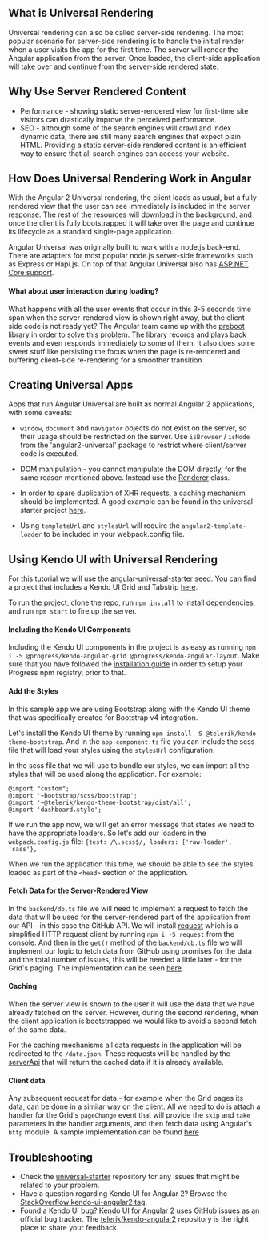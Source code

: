 ## What is Universal Rendering

Universal rendering can also be called server-side rendering. The most popular scenario for server-side rendering is to handle the initial render when a user visits the app for the first time. The server will render the Angular application from the server. Once loaded, the client-side application will take over and continue from the server-side rendered state.

## Why Use Server Rendered Content

- Performance - showing static server-rendered view for first-time site visitors can drastically improve the perceived performance. 
- SEO - although some of the search engines will crawl and index dynamic data, there are still many search engines that expect plain HTML. Providing a static server-side rendered content is an efficient way to ensure that all search engines can access your website.

## How Does Universal Rendering Work in Angular

With the Angular 2 Universal rendering, the client loads as usual, but a fully rendered view that the user can see immediately is included in the server response. The rest of the resources will download in the background, and once the client is fully bootstrapped it will take over the page and continue its lifecycle as a standard single-page application.

Angular Universal was originally built to work with a node.js back-end. There are adapters for most popular node.js server-side frameworks such as Express or Hapi.js. On top of that Angular Universal also has [ASP.NET Core support](https://github.com/aspnet/JavaScriptServices).

#### What about user interaction during loading?

What happens with all the user events that occur in this 3-5 seconds time span when the server-rendered view is shown right away, but the client-side code is not ready yet? The Angular team came up with the [preboot](https://github.com/angular/preboot) library in order to solve this problem. The library records and plays back events and even responds immediately to some of them. It also does some sweet stuff like persisting the focus when the page is re-rendered and buffering client-side re-rendering for a smoother transition

## Creating Universal Apps

Apps that run Angular Universal are built as normal Angular 2 applications, with some caveats:

- `window`, `document` and `navigator` objects do not exist on the server, so their usage should be restricted on the server. Use `isBrowser` / `isNode` from the 'angular2-universal' package to restrict where client/server code is executed.

- DOM manipulation - you cannot manipulate the DOM directly, for the same reason mentioned above. Instead use the [Renderer](https://angular.io/docs/ts/latest/api/core/index/Renderer-class.html) class. 
- In order to spare duplication of XHR requests, a caching mechanism should be implemented. A good example can be found in the universal-starter project [here](https://github.com/angular/universal-starter/blob/master/src/backend/cache.ts).
- Using `templateUrl` and `stylesUrl` will require the `angular2-template-loader` to be included in your webpack.config file.

## Using Kendo UI with Universal Rendering

For this tutorial we will use the [angular-universal-starter](https://github.com/angular/universal-starter) seed. You can find a project that includes a Kendo UI Grid and Tabstrip [here](https://github.com/telerik/kendo-angular-universal-demo/tree/master/src).

To run the project, clone the repo, run `npm install` to install dependencies, and run `npm start` to fire up the server.

#### Including the Kendo UI Components

Including the Kendo UI components in the project is as easy as running `npm i -S @progress/kendo-angular-grid @progress/kendo-angular-layout`. Make sure that you have followed the [installation guide](http://www.telerik.com/kendo-angular-ui/getting-started/#installation) in order to setup your Progress npm registry, prior to that.

#### Add the Styles

In this sample app we are using Bootstrap along with the Kendo UI theme that was specifically created for Bootstrap v4 integration.

Let's install the Kendo UI theme by running `npm install -S @telerik/kendo-theme-bootstrap`. And in the `app.component.ts` file you can include the scss file that will load your styles using the `stylesUrl` configuration.

In the scss file that we will use to bundle our styles, we can import all the styles that will be used along the application. For example:

    @import "custom";
    @import '~bootstrap/scss/bootstrap';
    @import '~@telerik/kendo-theme-bootstrap/dist/all';
    @import 'dashboard.style';
If we run the app now, we will get an error message that states we need to have the appropriate loaders. So let's add our loaders in the `webpack.config.js` file:
`{test: /\.scss$/, loaders: ['raw-loader', 'sass'},`

When we run the application this time, we should be able to see the styles loaded as part of the `<head>` section of the application.

#### Fetch Data for the Server-Rendered View

In the `backend/db.ts` file we will need to implement a request to fetch the data that will be used for the server-rendered part of the application from our API - in this case the GitHub API. We will install [request](https://github.com/request/request) which is a simplified HTTP request client by running `npm i -S request` from the console. And then in the `get()` method of the `backend/db.ts` file we will implement our logic to fetch data from GitHub using promises for the data and the total number of issues, this will be needed a little later - for the Grid's paging. The implementation can be seen [here](https://github.com/telerik/kendo-angular-universal-demo/blob/master/src/backend/db.ts).

#### Caching

When the server view is shown to the user it will use the data that we have already fetched on the server. However, during the second rendering, when the client application is bootstrapped we would like to avoid a second fetch of the same data.

For the caching mechanisms all data requests in the application will be redirected to the `/data.json`. These requests will be handled by the [serverApi](https://github.com/telerik/kendo-angular-universal-demo/blob/master/src/backend/api.ts) that will return the cached data if it is already available.

#### Client data

Any subsequent request for data - for example when the Grid pages its data, can be done in a similar way on the client. All we need to do is attach a handler for the Grid's `pageChange` event that will provide the `skip` and `take` parameters in the handler arguments, and then fetch data using Angular's `http` module.
A sample implementation can be found [here](https://github.com/telerik/kendo-angular-universal-demo/blob/master/src/app/services/github.service.ts)

## Troubleshooting

- Check the [universal-starter](https://github.com/angular/universal/issues) repository for any issues that might be related to your problem.
- Have a question regarding Kendo UI for Angular 2? Browse the [StackOverflow kendo-ui-angular2 tag](http://stackoverflow.com/questions/tagged/kendo-ui-angular2).
- Found a Kendo UI bug? Kendo UI for Angular 2 uses GitHub issues as an official bug tracker. The [telerik/kendo-angular2](https://github.com/telerik/kendo-angular2/issues) repository is the right place to share your feedback.
